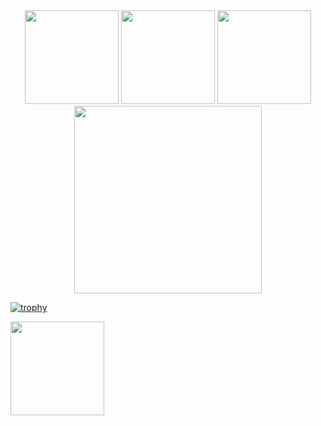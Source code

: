 <div align = "center">
<img src = "https://github-readme-stats.vercel.app/api?username=DiscordFormative&show_icons=true&theme=tokyonight" width = "% 100" height = "150px" />
<img src = "https://github-readme-stats.vercel.app/api/top-langs/?username=DiscordFormative&layout=compact&theme=tokyonight" width = "% 100" height = "150px"  />
<img src="https://github-readme-stats.vercel.app/api/top-langs/?username=DiscordFormative&hide=javascript,html,css&langs_count=8&theme=ayu-mirage" width = "% 100" height = "150px"/>
  <img src= "https://github-profile-trophy.vercel.app/?username=DiscordFormative&theme=chalk)](https://github.com/ryo-ma/github-profile-trophy" width = "% 100" height = "300px"/>

</div>

[![trophy](https://github-profile-trophy.vercel.app/?username=DiscordFormative&theme=chalk)](https://github.com/ryo-ma/github-profile-trophy)

<img src= "https://github-profile-trophy.vercel.app/?username=DiscordFormative&theme=chalk)](https://github.com/ryo-ma/github-profile-trophy" width = "% 100" height = "150px"/>
